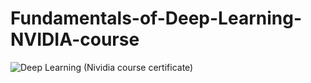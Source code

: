 # Fundamentals-of-Deep-Learning-NVIDIA-course
![Deep Learning (Nividia course certificate)](https://user-images.githubusercontent.com/64315038/128064231-005e7542-d7dd-47e9-9f4a-16def071e403.jpg)
